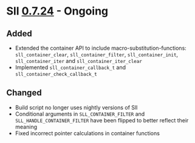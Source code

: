 # Sll [0.7.24] - Ongoing

## Added

- Extended the container API to include macro-substitution-functions: `sll_container_clear`, `sll_container_filter`, `sll_container_init`, `sll_container_iter` and `sll_container_iter_clear`
- Implemented `sll_container_callback_t` and `sll_container_check_callback_t`

## Changed

- Build script no longer uses nightly versions of Sll
- Conditional arguments in `SLL_CONTAINER_FILTER` and `SLL_HANDLE_CONTAINER_FILTER` have been flipped to better reflect their meaning
- Fixed incorrect pointer calculations in container functions

[0.7.24]: https://github.com/sl-lang/sll/compare/sll-v0.7.23...main
